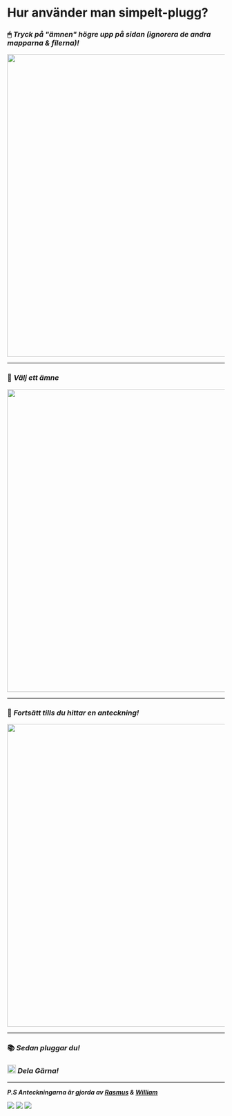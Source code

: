 # Hur använder man simpelt-plugg?

### 🖱 ***Tryck på "ämnen" högre upp på sidan (ignorera de andra mapparna & filerna)!***

<img src="https://github.com/rasmus-ob/simpelt-plugg/blob/main/src/tutorial1.png?raw=true" style="width:700px"> 

---

### 📙 ***Välj ett ämne***

<img src="https://github.com/rasmus-ob/simpelt-plugg/blob/main/src/tutorial2.png?raw=true" style="width:700px"></img>

---

### 📜 ***Fortsätt tills du hittar en anteckning!***

<img src="https://github.com/rasmus-ob/simpelt-plugg/blob/main/src/tutorial3.png?raw=true" style="width:700px">

---

 ### 📚 ***Sedan pluggar du!*** 
 ### <img src="https://github.com/rasmus-ob/simpelt-plugg/blob/main/src/share.jpg?raw=true" style="width: 20px; height: 20px;"> ***Dela Gärna!***

---

***P.S Anteckningarna är gjorda av [Rasmus](https://github.com/rasmus-ob/) & [William](https://github.com/Willys07)***

![](https://img.shields.io/badge/skolanteckningar-informational?style=for-the-badge&logo=&logoColor=white&color=ec8b5e&labelColor=141a46)
![](https://img.shields.io/badge/läxor-informational?style=for-the-badge&logo=&logoColor=white&color=141a46&labelColor=ec8b5e)
![](https://img.shields.io/badge/genomgångar-informational?style=for-the-badge&logo=&logoColor=white&color=ec8b5e&labelColor=141a46)


<!--
  https://shields.io/
--> 

